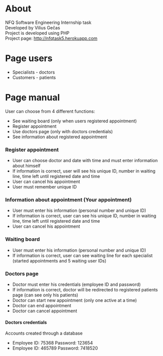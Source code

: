 # About
NFQ Software Engineering Internship task\
Developed by Vilius Gečas\
Project is developed using PHP\
Project page: http://nfqtask5.herokuapp.com

# Page users
- Specialists - doctors
- Customers - patients


# Page manual
User can choose from 4 different functions: 
- See waiting board (only when users registered appointment)
- Register appointment
- Use doctors page (only with doctors credentials) 
- See information about registered appointment

### Register appointment
- User can choose doctor and date with time and must enter information about himself
- If information is correct, user will see his unique ID, number in waiting line, time left until registered date and time
- User can cancel his appointment
- User must remember unique ID

### Information about appointment (Your appointment)
- User must enter his information (personal number and unique ID)
- If information is correct, user can see his unique ID, number in waiting line, time left until registered date and time
- User can cancel his appointment

### Waiting board 
- User must enter his information (personal number and unique ID)
- If information is correct, user can see waiting line for each specialist (started appointments and 5 waiting user IDs)

### Doctors page
- Doctor must enter his credentials (employee ID and password)
- If information is correct, doctor will be redirected to registered patients page (can see only his patients)
- Doctor can start new appointment (only one active at a time)
- Doctor can end appointment
- Doctor can cancel appointment

#### Doctors credentials
Accounts created through a database
- Employee ID: 75368 Password: 123654
- Employee ID: 465789 Password: 7418520

